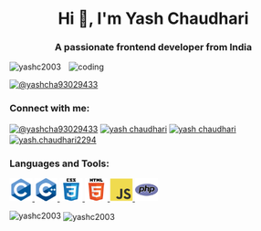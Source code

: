 
<h1 align="center">Hi 👋, I'm Yash Chaudhari</h1>
<h3 align="center">A passionate frontend developer from India</h3>
<image align="right" alt="coding" width="400" src="https://thumbs.gfycat.com/BetterFalseKid-max-1mb.gif">

<p align="left"> <img src="https://komarev.com/ghpvc/?username=yashc2003&label=Profile%20views&color=0e75b6&style=flat" alt="yashc2003" /> </p>

<p align="left"> <a href="https://twitter.com/@yashcha93029433" target="blank"><img src="https://img.shields.io/twitter/follow/@yashcha93029433?logo=twitter&style=for-the-badge" alt="@yashcha93029433" /></a> </p>

<h3 align="left">Connect with me:</h3>
<p align="left">
<a href="https://twitter.com/@yashcha93029433" target="blank"><img align="center" src="https://raw.githubusercontent.com/rahuldkjain/github-profile-readme-generator/master/src/images/icons/Social/twitter.svg" alt="@yashcha93029433" height="30" width="40" /></a>
<a href="https://linkedin.com/in/yash chaudhari" target="blank"><img align="center" src="https://raw.githubusercontent.com/rahuldkjain/github-profile-readme-generator/master/src/images/icons/Social/linked-in-alt.svg" alt="yash chaudhari" height="30" width="40" /></a>
<a href="https://fb.com/yash chaudhari" target="blank"><img align="center" src="https://raw.githubusercontent.com/rahuldkjain/github-profile-readme-generator/master/src/images/icons/Social/facebook.svg" alt="yash chaudhari" height="30" width="40" /></a>
<a href="https://instagram.com/yash.chaudhari2294" target="blank"><img align="center" src="https://raw.githubusercontent.com/rahuldkjain/github-profile-readme-generator/master/src/images/icons/Social/instagram.svg" alt="yash.chaudhari2294" height="30" width="40" /></a>
</p>

<h3 align="left">Languages and Tools:</h3>
<p align="left"> <a href="https://www.cprogramming.com/" target="_blank" rel="noreferrer"> <img src="https://raw.githubusercontent.com/devicons/devicon/master/icons/c/c-original.svg" alt="c" width="40" height="40"/> </a> <a href="https://www.w3schools.com/cpp/" target="_blank" rel="noreferrer"> <img src="https://raw.githubusercontent.com/devicons/devicon/master/icons/cplusplus/cplusplus-original.svg" alt="cplusplus" width="40" height="40"/> </a> <a href="https://www.w3schools.com/css/" target="_blank" rel="noreferrer"> <img src="https://raw.githubusercontent.com/devicons/devicon/master/icons/css3/css3-original-wordmark.svg" alt="css3" width="40" height="40"/> </a> <a href="https://www.w3.org/html/" target="_blank" rel="noreferrer"> <img src="https://raw.githubusercontent.com/devicons/devicon/master/icons/html5/html5-original-wordmark.svg" alt="html5" width="40" height="40"/> </a> <a href="https://developer.mozilla.org/en-US/docs/Web/JavaScript" target="_blank" rel="noreferrer"> <img src="https://raw.githubusercontent.com/devicons/devicon/master/icons/javascript/javascript-original.svg" alt="javascript" width="40" height="40"/> </a> <a href="https://www.php.net" target="_blank" rel="noreferrer"> <img src="https://raw.githubusercontent.com/devicons/devicon/master/icons/php/php-original.svg" alt="php" width="40" height="40"/> </a> </p>

<p><img align="left" src="https://github-readme-stats.vercel.app/api/top-langs?username=yashc2003&show_icons=true&locale=en&layout=compact" alt="yashc2003" /></p>

<p>&nbsp;<img align="center" src="https://github-readme-stats.vercel.app/api?username=yashc2003&show_icons=true&locale=en" alt="yashc2003" /></p>
